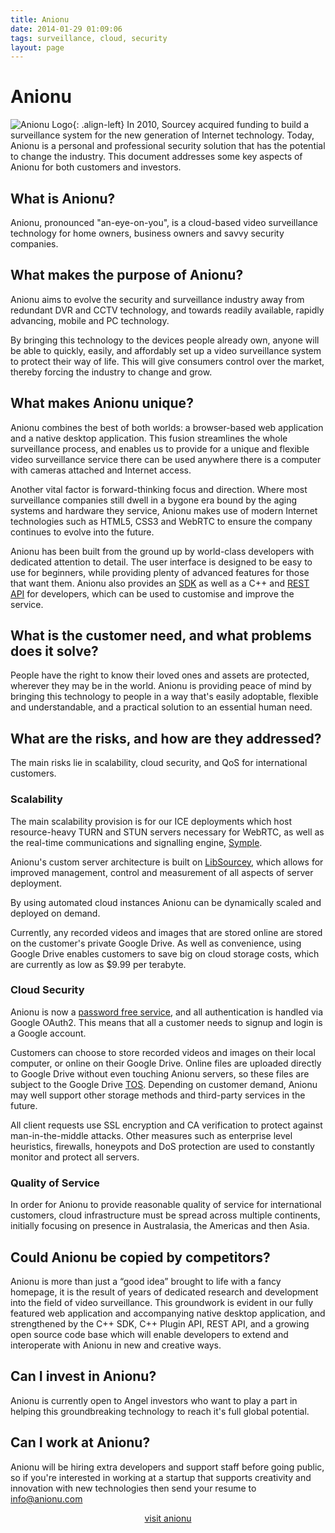 ```yaml
---
title: Anionu
date: 2014-01-29 01:09:06
tags: surveillance, cloud, security
layout: page
---
```


# Anionu

![Anionu Logo](logos/anionu-133x110.png "Anionu Logo"){: .align-left}
In 2010, Sourcey acquired funding to build a surveillance system for the new generation of Internet technology. Today, Anionu is a personal and professional security solution that has the potential to change the industry. This document addresses some key aspects of Anionu for both customers and investors.

## What is Anionu?

Anionu, pronounced "an-eye-on-you", is a cloud-based video surveillance technology for home owners, business owners and savvy security companies. 

## What makes the purpose of Anionu?

Anionu aims to evolve the security and surveillance industry away from redundant DVR and CCTV technology, and towards readily available, rapidly advancing, mobile and PC technology.

By bringing this technology to the devices people already own, anyone will be able to quickly, easily, and affordably set up a video surveillance system to protect their way of life. This will give consumers control over the market, thereby forcing the industry to change and grow.

<!--
 rather than the hardware manufacturers.
 market will belong to 
-->

## What makes Anionu unique?

Anionu combines the best of both worlds: a browser-based web application and a native desktop application. This fusion streamlines the whole surveillance process, and enables us to provide for a unique and flexible video surveillance service there can be used anywhere there is a computer with cameras attached and Internet access.

Another vital factor is forward-thinking focus and direction. Where most surveillance companies still dwell in a bygone era bound by the aging systems and hardware they service, Anionu makes use of modern Internet technologies such as HTML5, CSS3 and WebRTC to ensure the company continues to evolve into the future.

Anionu has been built from the ground up by world-class developers with dedicated attention to detail. The user interface is designed to be easy to use for beginners, while providing plenty of advanced features for those that want them. Anionu also provides an [SDK](https://anionu.com/documents/sdk-overview) as well as a C++ and [REST API](https://anionu.com/documents/creating-spot-plugins) for developers, which can be used to customise and improve the service.

<!--
Anionu has been heavily influenced by the open source movement, and features 
, and is designed to be easy to use for beginners, while providing plenty of advanced features for those that need them
. The web application itself makes full use of modern Internet technologies such as HTML5, CSS3 and WebRTC
, This is what will enable 
In anything separates Anionu from the competition, it's


The central browser-based application is used to remotely record and view video feeds generated from the video cameras attached to any computer with the native application installed.

, and receive security notifications via SMS, email or Twitter. 

Anionu makes use of modern Internet technologies such as HTML5, CSS3 and WebRTC to provide a unique and flexible surveillance service which can be used anywhere there is Internet access.


browser based


bly evident in the user interface which is both beautiful and practical at the same time.

elegant and intuitive enough to allow 
, and the results are evident in the streamlined 

 who insist on the highest level of 

	elegant user interface has

and intuitive interface will be especially appealing to those who enjoy using Apple products and engaging social networking websites such as Facebook, Twitter and Google Plus.

The concept of remote video surveillance has been around for a while, but finally there is a modern alternative that people can 
understand. Anionu makes full use of the modern 

 elegant and intuitive interface will be especially appealing to those who enjoy using Apple products and engaging social networking websites such as Facebook, Twitter and Google Plus.

Anionu allows users to manage a global network of cameras in real-time from a central browser-based application, and receive security notifications via SMS, email or Twitter. 

The web application makes full use of modern internet technologies such as HTML5, CSS3 and WebRTC, and is designed to be easy to use for beginners, while providing plenty of advanced features for those that want them. 

-->

## What is the customer need, and what problems does it solve?

People have the right to know their loved ones and assets are protected, wherever they may be in the world. Anionu is providing peace of mind by bringing this technology to people in a way that's easily adoptable, flexible and understandable, and a practical solution to an essential human need.

<!--
## What is the solution and value proposition?

Anionu helps you to protect the people, places and things you care about using your existing computer and mobile phone technology.

Anionu is making video surveillance a viable option for every home and business owner by effectively removing the need for expensive and bulky DVR and CCTV technology.
-->

## What are the risks, and how are they addressed?

The main risks lie in scalability, cloud security, and QoS for international customers. 

### Scalability

The main scalability provision is for our ICE deployments which host resource-heavy TURN and STUN servers necessary for WebRTC, as well as the real-time communications and signalling engine, <a href="http://sourcey.com/symple" title="Messaging made Symple">Symple</a>.

Anionu's custom server architecture is built on <a href="http://sourcey.com/libsourcey" title="C++ Networking Evolved">LibSourcey</a>, which allows for improved management, control and measurement of all aspects of server deployment.

By using automated cloud instances Anionu can be dynamically scaled and deployed on demand.

Currently, any recorded videos and images that are stored online are stored on the customer's private Google Drive. As well as convenience, using Google Drive enables customers to save big on cloud storage costs, which are currently as low as $9.99 per terabyte.

### Cloud Security

Anionu is now a [password free service](https://anionu.com/blog/google-integration), and all authentication is handled via Google OAuth2. This means that all a customer needs to signup and login is a Google account.

Customers can choose to store recorded videos and images on their local computer, or online on their Google Drive. Online files are uploaded directly to Google Drive without even touching Anionu servers, so these files are subject to the Google Drive [TOS](http://www.google.com/intl/en/policies/terms/). Depending on customer demand, Anionu may well support other storage methods and third-party services in the future. 

All client requests use SSL encryption and CA verification to protect against man-in-the-middle attacks. Other measures such as enterprise level heuristics, firewalls, honeypots and DoS protection are used to constantly monitor and protect all servers.

<!--
	to anionu.com, and any other third party service,
	, and  which will prevent password
enables a vastly superior
By using Google Drive,
Best practices are employed for securing user passwords, which are encrypted with SHA-512 hash using bcrypt. 
such as surveillance footage and logs are stored off-site using Amazon S3
-->

### Quality of Service

In order for Anionu to provide reasonable quality of service for international customers, cloud infrastructure must be spread across multiple continents, initially focusing on presence in Australasia, the Americas and then Asia.

## Could Anionu be copied by competitors?

Anionu is more than just a “good idea” brought to life with a fancy homepage, it is the result of years of dedicated research and development into the field of video surveillance. This groundwork is evident in our fully featured web application and accompanying native desktop application, and strengthened by the C++ SDK, C++ Plugin API, REST API, and a growing open source code base which will enable developers to extend and interoperate with Anionu in new and creative ways.

## Can I invest in Anionu?

Anionu is currently open to Angel investors who want to play a part in helping this groundbreaking technology to reach it's full global potential.

## Can I work at Anionu?

Anionu will be hiring extra developers and support staff before going public, so if you're interested in working at a startup that supports creativity and innovation with new technologies then send your resume to <a href="mailto:info@anionu.com">info@anionu.com</a>

<center>
<a href="https://anionu.com" class="action-button button radius">visit anionu</a>
</center>

<!--
At it's core Anionu is a cloud-based surveillance service, but with a difference: 
No DVRs or specialised CCTV hardware is required; just your computer, mobile phone, and cameras (webcams and CCTV cameras are all compatible).
This means that literally anyone can setup a surveillance system to protect their home and business in just a few minutes, for very little money.
This is a very exciting prospect, and a great use for the Internet - which is now so readily accessible via the smart devices that we use every day.
Information pending. For full details and early access visit <a href="https://anionu.com" title="Cloud Video Surveillance Software for Home and Business">anionu.com</a>



is not to rave about Anionu, however, 

    
Anionu is a breath of fresh air for the surveillance industry, n 
Anionu is a breath of fresh air in a stagnating 
The purpose of this document is to share, and sometimes rant about, the technical challenges we faced and overcame while developing Anionu.
## Technical Decisions
Anionu is designed with accessibility and flexibility in mind; it works anywhere, on any device, with any camera.      
will fill a hole in the market for
was originally intended as a easy to use surveillance system that anyone can use to protect their home and business.  that they can't afford
-->
<!-- Accessibility is the way of the ; use it on any device, with any camera, 
Accessibility is very imp       
The idea is Accessibility; use it anywhere, on any device, with any camera.

<p>
Building cross-platform software is fraught with challenges, compatibility issues and restrictions imposed by the systems we work with.
We like to share, and sometimes rant a little, so here is a summary of some of the challenges we faced and overcame during the development of Anionu.
</p>

We are happy to announce that that there is an alternative.
<p>
It is low cost; you can use it with any kind of camera; there are evil contracts or hidden extra costs; and setup only takes a minute.       
Oh, and best of all it is run by a small firm that know the business inside out and keep your best interests at heart.
</p>
Here we are going to explain a few technical aspects related to the development of Anionu,
are not of a technical mind and wish
firmly
The fact is way too many property owners are still paying top dollar for expensive, redundant surveillance and security systems.
<li>Ongoing service changes</li>web standards
-->